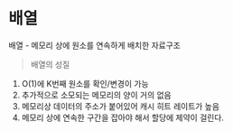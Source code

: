 # 배열
배열 - 메모리 상에 원소를 연속하게 배치한 자료구조

> 배열의 성질
1. O(1)에 K번째 원소를 확인/변경이 가능
2. 추가적으로 소모되는 메모리의 양이 거의 없음
3. 메모리상 데이터의 주소가 붙어있어 캐시 히트 레이트가 높음
4. 메모리 상에 연속한 구간을 잡아야 해서 할당에 제약이 걸린다. 
